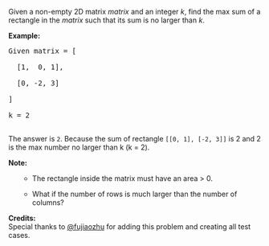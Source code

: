 
Given a non-empty 2D matrix *matrix* and an integer *k*, find the max sum of a rectangle in the *matrix* such that its sum is no larger than *k*.

**Example:**<br />
<pre>Given matrix = [
  [1,  0, 1],
  [0, -2, 3]
]
k = 2
</pre>


The answer is `2`. Because the sum of rectangle `[[0, 1], [-2, 3]]` is 2 and 2 is the max number no larger than k (k = 2).

**Note:**<br />
<ol>
- The rectangle inside the matrix must have an area > 0.
- What if the number of rows is much larger than the number of columns?
</ol>


**Credits:**<br />Special thanks to [@fujiaozhu](https://discuss.leetcode.com/user/fujiaozhu) for adding this problem and creating all test cases.
